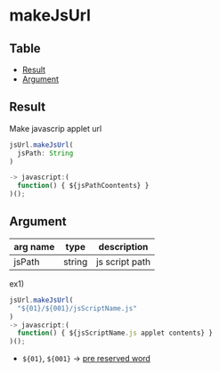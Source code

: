 # makeJsUrl

Table
-----------------

* [Result](#result)
* [Argument](#argument)


## Result

Make javascrip applet url


```js.js
jsUrl.makeJsUrl(
  jsPath: String
)

-> javascript:(
  function() { ${jsPathCoontents} }
)();
```

## Argument

| arg name | type | description |
| -------- | -------- | -------- |
| jsPath | string | js script path |



ex1) 

```js.js
jsUrl.makeJsUrl(
  "${01}/${001}/jsScriptName.js"
)
-> javascript:(
  function() { ${jsScriptName.js applet contents} }
)();
```

- `${01}`, `${001}` -> [pre reserved word](https://github.com/puutaro/CommandClick/blob/master/md/developer/js_pre_reserved_word.md)

